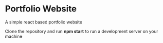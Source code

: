 # Portfolio Website
A simple react based portfolio website

Clone the repository and run **npm start** to run a development server on your machine
